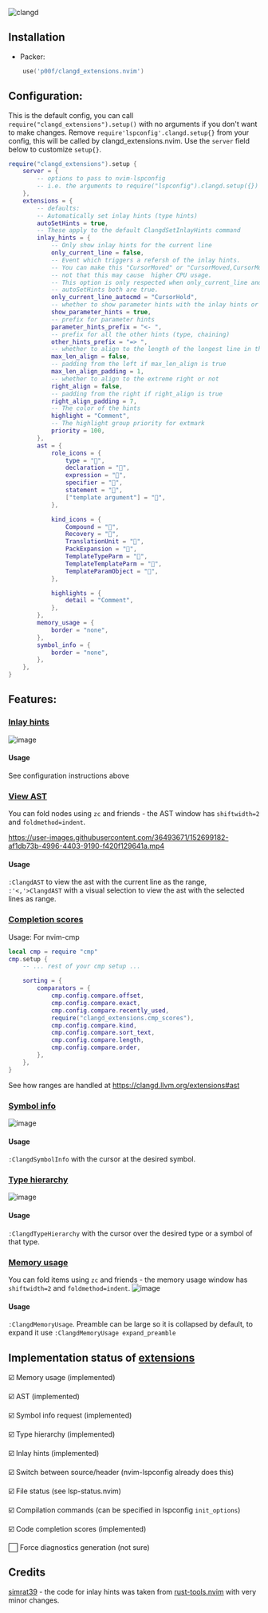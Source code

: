 ![clangd](https://user-images.githubusercontent.com/36493671/152692205-837ec826-54d0-4257-9894-cc1a7ac8a114.svg)

## Installation 
+ Packer:
```lua
	use('p00f/clangd_extensions.nvim')
```
## Configuration:
This is the default config, you can call `require("clangd_extensions").setup()` with no arguments if you don't want to make changes.
Remove `require'lspconfig'.clangd.setup{}` from your config, this will be called by clangd_extensions.nvim. Use the `server` field below to customize `setup{}`.
```lua
require("clangd_extensions").setup {
    server = {
        -- options to pass to nvim-lspconfig
        -- i.e. the arguments to require("lspconfig").clangd.setup({})
    },
    extensions = {
        -- defaults:
        -- Automatically set inlay hints (type hints)
        autoSetHints = true,
        -- These apply to the default ClangdSetInlayHints command
        inlay_hints = {
            -- Only show inlay hints for the current line
            only_current_line = false,
            -- Event which triggers a refersh of the inlay hints.
            -- You can make this "CursorMoved" or "CursorMoved,CursorMovedI" but
            -- not that this may cause  higher CPU usage.
            -- This option is only respected when only_current_line and
            -- autoSetHints both are true.
            only_current_line_autocmd = "CursorHold",
            -- whether to show parameter hints with the inlay hints or not
            show_parameter_hints = true,
            -- prefix for parameter hints
            parameter_hints_prefix = "<- ",
            -- prefix for all the other hints (type, chaining)
            other_hints_prefix = "=> ",
            -- whether to align to the length of the longest line in the file
            max_len_align = false,
            -- padding from the left if max_len_align is true
            max_len_align_padding = 1,
            -- whether to align to the extreme right or not
            right_align = false,
            -- padding from the right if right_align is true
            right_align_padding = 7,
            -- The color of the hints
            highlight = "Comment",
            -- The highlight group priority for extmark
            priority = 100,
        },
        ast = {
            role_icons = {
                type = "",
                declaration = "",
                expression = "",
                specifier = "",
                statement = "",
                ["template argument"] = "",
            },

            kind_icons = {
                Compound = "",
                Recovery = "",
                TranslationUnit = "",
                PackExpansion = "",
                TemplateTypeParm = "",
                TemplateTemplateParm = "",
                TemplateParamObject = "",
            },

            highlights = {
                detail = "Comment",
            },
        },
        memory_usage = {
            border = "none",
        },
        symbol_info = {
            border = "none",
        },
    },
}
```
## Features:
### [Inlay hints](https://clangd.llvm.org/extensions#inlay-hints)
![image](https://user-images.githubusercontent.com/36493671/152699601-61ad1640-96bf-4082-b553-75d4085c3496.png)
#### Usage
See configuration instructions above
### [View AST](https://clangd.llvm.org/extensions#ast)
You can fold nodes using `zc` and friends - the AST window has `shiftwidth=2` and `foldmethod=indent`.

https://user-images.githubusercontent.com/36493671/152699182-af1db73b-4996-4403-9190-f420f129641a.mp4
#### Usage
`:ClangdAST` to view the ast with the current line as the range, `:'<,'>ClangdAST` with a visual selection to view the ast with the selected lines as range.
### [Completion scores](https://clangd.llvm.org/extensions#code-completion-scores)
Usage: For nvim-cmp
```lua
local cmp = require "cmp"
cmp.setup {
    -- ... rest of your cmp setup ...

    sorting = {
        comparators = {
            cmp.config.compare.offset,
            cmp.config.compare.exact,
            cmp.config.compare.recently_used,
            require("clangd_extensions.cmp_scores"),
            cmp.config.compare.kind,
            cmp.config.compare.sort_text,
            cmp.config.compare.length,
            cmp.config.compare.order,
        },
    },
}
```
See how ranges are handled at https://clangd.llvm.org/extensions#ast
### [Symbol info](https://clangd.llvm.org/extensions#symbol-info-request)
![image](https://user-images.githubusercontent.com/36493671/152699367-dc928adf-d3ed-4e8e-a9d0-ca573f01c008.png)
#### Usage
`:ClangdSymbolInfo` with the cursor at the desired symbol.
### [Type hierarchy](https://clangd.llvm.org/extensions#type-hierarchy)
![image](https://user-images.githubusercontent.com/36493671/152699475-cc920980-0af9-4eb3-852c-23f487eba2ae.png)
#### Usage
`:ClangdTypeHierarchy` with the cursor over the desired type or a symbol of that type.
### [Memory usage](https://clangd.llvm.org/extensions#memory-usage)
You can fold items using `zc` and friends - the memory usage window has `shiftwidth=2` and `foldmethod=indent`.
![image](https://user-images.githubusercontent.com/36493671/152699322-9e537b1a-8253-45c1-ada3-752effeac39b.png)
#### Usage
`:ClangdMemoryUsage`. Preamble can be large so it is collapsed by default, to expand it use `:ClangdMemoryUsage expand_preamble`

## Implementation status of [extensions](https://clangd.llvm.org/extensions)
 ☑️ Memory usage (implemented)

 ☑️ AST (implemented)

 ☑️ Symbol info request (implemented)

 ☑️ Type hierarchy (implemented)

 ☑️ Inlay hints (implemented)

 ☑️ Switch between source/header (nvim-lspconfig already does this)

 ☑️ File status (see lsp-status.nvim)

 ☑️ Compilation commands (can be specified in lspconfig `init_options`)

 ☑️ Code completion scores (implemented)

 ⬜ Force diagnostics generation (not sure)
## Credits
[simrat39](https://github.com/simrat39) - the code for inlay hints was taken from [rust-tools.nvim](https://github.com/simrat39/rust-tools.nvim) with very minor changes.
